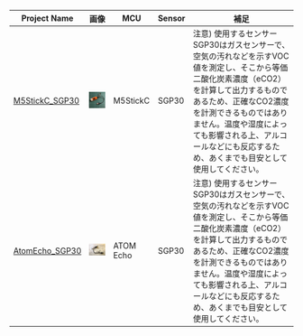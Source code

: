 | Project Name | 画像 | MCU | Sensor | 補足 |
|--------|--------|--------|--------|--------|
|[M5StickC_SGP30](./M5StickC_SGP30_ja.md)| <img width="300px" src="images/2.7.jpg" /> | M5StickC | SGP30 | 注意) 使用するセンサーSGP30はガスセンサーで、空気の汚れなどを示すVOC値を測定し、そこから等価二酸化炭素濃度（eCO2）を計算して出力するものであるため、正確なCO2濃度を計測できるものではありません。温度や湿度によっても影響される上、アルコールなどにも反応するため、あくまでも目安として使用してください。|
|[AtomEcho_SGP30](./AtomEcho_SGP30_ja.md) | <img width="300px" src="images/AtomEcho_SGP30/comp.jpg"> | ATOM Echo | SGP30 | 注意) 使用するセンサーSGP30はガスセンサーで、空気の汚れなどを示すVOC値を測定し、そこから等価二酸化炭素濃度（eCO2）を計算して出力するものであるため、正確なCO2濃度を計測できるものではありません。温度や湿度によっても影響される上、アルコールなどにも反応するため、あくまでも目安として使用してください。|

